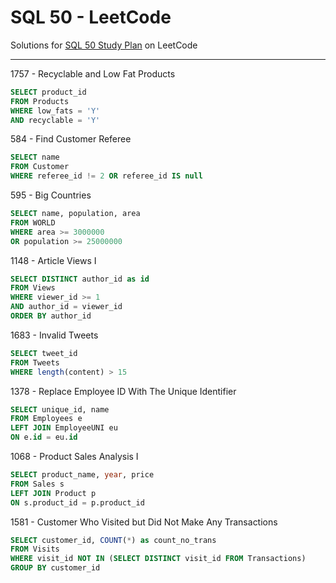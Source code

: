 # SQL 50 - LeetCode
Solutions for [SQL 50 Study Plan](https://leetcode.com/studyplan/top-sql-50/) on LeetCode

---

1757 - Recyclable and Low Fat Products
```sql
SELECT product_id
FROM Products
WHERE low_fats = 'Y'
AND recyclable = 'Y'
```

584 - Find Customer Referee
```sql
SELECT name 
FROM Customer 
WHERE referee_id != 2 OR referee_id IS null
```

595 - Big Countries
```sql
SELECT name, population, area
FROM WORLD
WHERE area >= 3000000
OR population >= 25000000
```

1148 - Article Views I
```sql
SELECT DISTINCT author_id as id
FROM Views
WHERE viewer_id >= 1
AND author_id = viewer_id
ORDER BY author_id
```

1683 - Invalid Tweets
```sql
SELECT tweet_id
FROM Tweets
WHERE length(content) > 15
```

1378 - Replace Employee ID With The Unique 
Identifier
```sql
SELECT unique_id, name
FROM Employees e
LEFT JOIN EmployeeUNI eu
ON e.id = eu.id
```

1068 - Product Sales Analysis I
```sql
SELECT product_name, year, price
FROM Sales s
LEFT JOIN Product p
ON s.product_id = p.product_id
```

1581 - Customer Who Visited but Did Not Make Any Transactions
```sql
SELECT customer_id, COUNT(*) as count_no_trans
FROM Visits 
WHERE visit_id NOT IN (SELECT DISTINCT visit_id FROM Transactions)
GROUP BY customer_id
```






